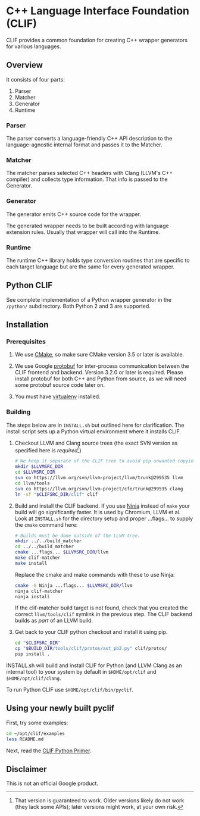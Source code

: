 # C++ Language Interface Foundation (CLIF)

CLIF provides a common foundation for creating C++ wrapper generators for
various languages.

## Overview

It consists of four parts:

  1. Parser
  1. Matcher
  1. Generator
  1. Runtime

### Parser

The parser converts a language-friendly C++ API description to the
language-agnostic internal format and passes it to the Matcher.

### Matcher

The matcher parses selected C++ headers with Clang (LLVM's C++ compiler) and
collects type information.  That info is passed to the Generator.

### Generator

The generator emits C++ source code for the wrapper.

The generated wrapper needs to be built according with language extension rules.
Usually that wrapper will call into the Runtime.

### Runtime

The runtime C++ library holds type conversion routines that are specific to
each target language but are the same for every generated wrapper.

## Python CLIF

See complete implementation of a Python wrapper generator in the `/python/`
subdirectory.  Both Python 2 and 3 are supported.

## Installation

### Prerequisites

 1. We use [CMake](http://llvm.org/docs/CMake.html), so make sure CMake
    version 3.5 or later is available.

 1. We use Google
    [protobuf](https://developers.google.com/protocol-buffers/docs/downloads)
    for inter-process communication between the CLIF frontend and backend.
    Version 3.2.0 or later is required.
    Please install protobuf for both C++ and Python from source, as we will
    need some protobuf source code later on.

 1. You must have [virtualenv](https://pypi.python.org/pypi/virtualenv)
    installed.

### Building

The steps below are in `INSTALL.sh` but outlined here for clarification.
The install script sets up a Python virtual environment where it installs CLIF.

 1. Checkout LLVM and Clang source trees (the exact SVN version as specified
    here is *required*[^ver])

    ```bash
    # We keep it separate of the CLIF tree to avoid pip unwanted copying.
    mkdir $LLVMSRC_DIR
    cd $LLVMSRC_DIR
    svn co https://llvm.org/svn/llvm-project/llvm/trunk@299535 llvm
    cd llvm/tools
    svn co https://llvm.org/svn/llvm-project/cfe/trunk@299535 clang
    ln -sf "$CLIFSRC_DIR/clif" clif
    ```

 1. Build and install the CLIF backend.
    If you use [Ninja](https://ninja-build.org/) instead of `make` your build
    will go significantly faster.  It is used by Chromium, LLVM et al.
    Look at `INSTALL.sh` for the directory setup and proper ...flags... to
    supply the `cmake` command here:

    ```bash
    # Builds must be done outside of the LLVM tree.
    mkdir ../../build_matcher
    cd ../../build_matcher
    cmake ...flags... $LLVMSRC_DIR/llvm
    make clif-matcher
    make install
    ```

    Replace the cmake and make commands with these to use Ninja:

    ```bash
    cmake -G Ninja ...flags... $LLVMSRC_DIR/llvm
    ninja clif-matcher
    ninja install
    ```

    If the clif-matcher build target is not found, check that you created the
    correct `llvm/tools/clif` symlink in the previous step.
    The CLIF backend builds as _part_ of an LLVM build.

 1. Get back to your CLIF python checkout and install it using pip.

    ```bash
    cd "$CLIFSRC_DIR"
    cp "$BUILD_DIR/tools/clif/protos/ast_pb2.py" clif/protos/
    pip install .
    ```

[^ver]: That version is guaranteed to work. Older versions likely do not work
        (they lack some APIs); later versions might work, at your own risk.

INSTALL.sh will build and install CLIF for Python (and LLVM Clang as an internal
tool) to your system by default in `$HOME/opt/clif` and `$HOME/opt/clif/clang`.

To run Python CLIF use `$HOME/opt/clif/bin/pyclif`.

## Using your newly built pyclif

First, try some examples:

```bash
cd ~/opt/clif/examples
less README.md
```

Next, read the [CLIF Python Primer](clif/python/primer.md).

## Disclaimer

This is not an official Google product.
